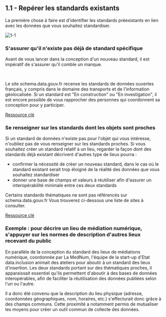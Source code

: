 ## 1.1 - Repérer les standards existants

La première chose à faire est d'identifier les standards préexistants en lien avec les données que vous souhaitez standardiser. 

![1-1](/images/algo/1-1.png)

### S'assurer qu'il n'existe pas déjà de standard spécifique

Avant de vous lancer dans la conception d'un nouveau standard, il est impératif de s'assurer qu'il comble un manque. 

<br>

Le site schema.data.gouv.fr recense les standards de données ouvertes français, y compris dans le domaine des transports et de l'information géolocalisée. Si un standard est "En construction" ou "En investigation", il est encore possible de vous rapprocher des personnes qui coordonnent sa conception pour y participer.  

[Ressource clé](https://schema.data.gouv.fr/schemas.html?q= "canvaLinkButton")


### Se renseigner sur les standards dont les objets sont proches 

Si un standard de données n'existe pas pour l'objet qui vous intéresse, n'oubliez pas de vous renseigner sur les standards proches. Si vous souhaitez créer un standard relatif à un lieu, regarder la façon dont des standards déjà existant décrivent d'autres type de lieux pourra :  

- confirmer la nécessité de créer un nouveau standard, dans le cas où le standard existant serait trop éloigné de la réalité des données que vous souhaitez standardiser 
- donner une base de champs et valeurs à réutiliser afin d'assurer un interopérabilité minimale entre ces deux standards

Certains standards thématiques ne sont pas référencés sur schema.data.gouv.fr Vous trouverez ci-dessous une liste de sites à consulter.  


[Ressource clé](https://schema.data.gouv.fr/schemas.html?q= "canvaLinkButton")


### Exemple : pour décrire un lieu de médiation numérique, s'appuyer sur les normes de description d'autres lieux recevant du public 

En parallèle de la conception du standard des lieux de médiations numérique, coordonnée par La MedNum, l'équipe de la start-up d'Etat data.inclusion animait des ateliers pour aboutir à un standard des lieux d'insertion. Les deux standards portant sur des thématiques proches, il apparaissait essentiel qu'ils permettent d'aboutir à des bases de données interopérables, afin de faciliter la réutilisation des données publiées selon l'un ou l'autre.

Il a donc été convenu que la description du lieu physique (adresse, coordonnées géographiques, nom, horaires, etc.) s'effecturait donc grâce à des champs communs. Cette proximité a notamment permis de mutualiser les moyens pour créer un outil commun de collecte des données.
